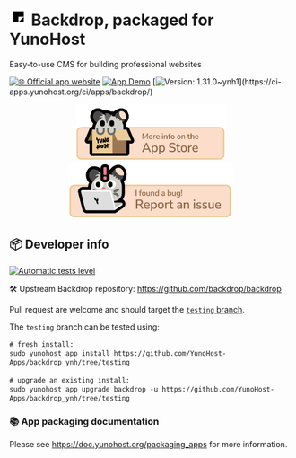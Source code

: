 <!--
N.B.: This README was automatically generated by <https://github.com/YunoHost/apps_tools/blob/main/readme_generator>
It shall NOT be edited by hand.
-->

<h1>
  <img src="https://raw.githubusercontent.com/YunoHost/apps/main/logos/backdrop.png" width="32px" alt="Logo of Backdrop">
  Backdrop, packaged for YunoHost
</h1>

Easy-to-use CMS for building professional websites

[![🌐 Official app website](https://img.shields.io/badge/Official_app_website-darkgreen?style=for-the-badge)](https://backdropcms.org/)
[![App Demo](https://img.shields.io/badge/App_Demo-blue?style=for-the-badge)](https://backdropcms.org/demo)
[![Version: 1.31.0~ynh1](https://img.shields.io/badge/Version-1.31.0~ynh1-rgba(0,150,0,1)?style=for-the-badge)](https://ci-apps.yunohost.org/ci/apps/backdrop/)

<div align="center">
<a href="https://apps.yunohost.org/app/backdrop"><img height="100px" src="https://github.com/YunoHost/yunohost-artwork/raw/refs/heads/main/badges/neopossum-badges/badge_more_info_on_the_appstore.svg"/></a>
<a href="https://github.com/YunoHost-Apps/backdrop_ynh/issues"><img height="100px" src="https://github.com/YunoHost/yunohost-artwork/raw/refs/heads/main/badges/neopossum-badges/badge_report_an_issue.svg"/></a>
</div>

## 📦 Developer info

[![Automatic tests level](https://apps.yunohost.org/badge/cilevel/backdrop)](https://ci-apps.yunohost.org/ci/apps/backdrop/)

🛠️ Upstream Backdrop repository: <https://github.com/backdrop/backdrop>

Pull request are welcome and should target the [`testing` branch](https://github.com/YunoHost-Apps/backdrop_ynh/tree/testing).

The `testing` branch can be tested using:
```
# fresh install:
sudo yunohost app install https://github.com/YunoHost-Apps/backdrop_ynh/tree/testing

# upgrade an existing install:
sudo yunohost app upgrade backdrop -u https://github.com/YunoHost-Apps/backdrop_ynh/tree/testing
```

### 📚 App packaging documentation

Please see <https://doc.yunohost.org/packaging_apps> for more information.